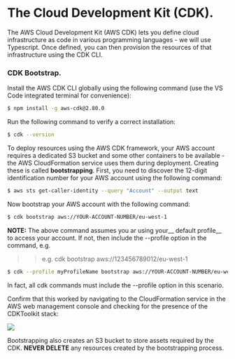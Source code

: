 # The Cloud Development Kit (CDK).

The AWS Cloud Development Kit (AWS CDK) lets you define cloud infrastructure as code in various programming languages - we will use Typescript. Once defined, you can then provision the resources of that infrastructure using the CDK CLI. 

### CDK Bootstrap.

Install the AWS CDK CLI globally using the following command (use the VS Code integrated terminal for convenience):
~~~bash
$ npm install -g aws-cdk@2.80.0
~~~
Run the following command to verify a correct installation:
~~~bash
$ cdk --version
~~~

To deploy resources using the AWS CDK framework, your AWS account requires a dedicated S3 bucket and some other containers to be available - the AWS CloudFormation service uses them during deployment. Creating these is called __bootstrapping__. First, you need to discover the 12-digit identification number for your AWS account using the following command:
~~~bash
$ aws sts get-caller-identity --query "Account" --output text
~~~
Now bootstrap your AWS account with the following command:
~~~bash
$ cdk bootstrap aws://YOUR-ACCOUNT-NUMBER/eu-west-1
~~~

__NOTE:__ The above command assumes you ar using your__ default profile__ to access your account. If not, then include the --profile option in the command, e.g.
>>e.g. cdk bootstrap aws://123456789012/eu-west-1
~~~bash
$ cdk --profile myProfileName bootstrap aws://YOUR-ACCOUNT-NUMBER/eu-west-1
~~~
In fact, all cdk commands must include the --profile option in this scenario.


Confirm that this worked by navigating to the CloudFormation service in the AWS web management console and checking for the presence of the CDKToolkit stack:

![][boot]

Bootstrapping also creates an S3 bucket to store assets required by the CDK. __NEVER DELETE__ any resources created by the bootstrapping process.


[boot]: ./img/boot.png
[aws]: https://docs.aws.amazon.com/cli/latest/userguide/getting-started-install.html
[docker]: https://docs.docker.com/engine/install/
[desktop]:  ./img/desktop.png
